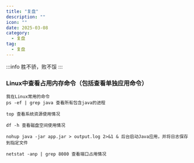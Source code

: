 ```yaml
---
title: "复盘"
description: ""
icon: ""
date: 2025-03-08
category:
  - 复盘
tag:
  - 复盘
---
```


:::info
胜不骄，败不馁
:::

### Linux中查看占用内存命令（包括查看单独应用命令）
```shell
我在Linux常用的命令
ps -ef | grep java 查看所有包含java的进程

top 查看系统资源使用情况

df -h 查看磁盘空间使用情况

nohup java -jar app.jar > output.log 2>&1 & 后台启动Java应用，并将日志保存到指定文件

netstat -anp | grep 8080 查看端口占用情况
```
